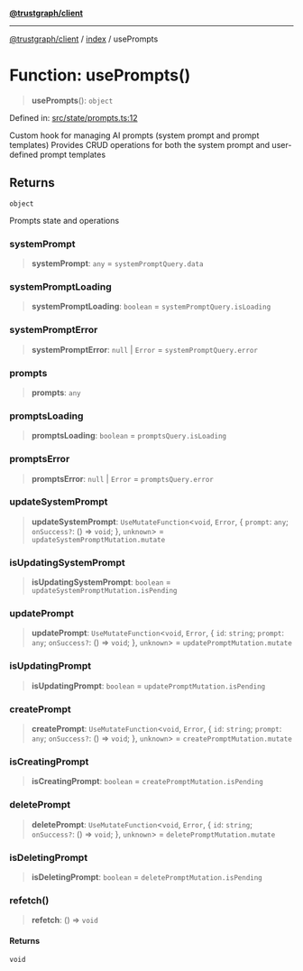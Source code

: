 [**@trustgraph/client**](../../README.md)

***

[@trustgraph/client](../../README.md) / [index](../README.md) / usePrompts

# Function: usePrompts()

> **usePrompts**(): `object`

Defined in: [src/state/prompts.ts:12](https://github.com/trustgraph-ai/trustgraph-ts-client/blob/4700024d623d01d40c50072d60c021f3b6c60b54/src/state/prompts.ts#L12)

Custom hook for managing AI prompts (system prompt and prompt templates)
Provides CRUD operations for both the system prompt and user-defined prompt templates

## Returns

`object`

Prompts state and operations

### systemPrompt

> **systemPrompt**: `any` = `systemPromptQuery.data`

### systemPromptLoading

> **systemPromptLoading**: `boolean` = `systemPromptQuery.isLoading`

### systemPromptError

> **systemPromptError**: `null` \| `Error` = `systemPromptQuery.error`

### prompts

> **prompts**: `any`

### promptsLoading

> **promptsLoading**: `boolean` = `promptsQuery.isLoading`

### promptsError

> **promptsError**: `null` \| `Error` = `promptsQuery.error`

### updateSystemPrompt

> **updateSystemPrompt**: `UseMutateFunction`\<`void`, `Error`, \{ `prompt`: `any`; `onSuccess?`: () => `void`; \}, `unknown`\> = `updateSystemPromptMutation.mutate`

### isUpdatingSystemPrompt

> **isUpdatingSystemPrompt**: `boolean` = `updateSystemPromptMutation.isPending`

### updatePrompt

> **updatePrompt**: `UseMutateFunction`\<`void`, `Error`, \{ `id`: `string`; `prompt`: `any`; `onSuccess?`: () => `void`; \}, `unknown`\> = `updatePromptMutation.mutate`

### isUpdatingPrompt

> **isUpdatingPrompt**: `boolean` = `updatePromptMutation.isPending`

### createPrompt

> **createPrompt**: `UseMutateFunction`\<`void`, `Error`, \{ `id`: `string`; `prompt`: `any`; `onSuccess?`: () => `void`; \}, `unknown`\> = `createPromptMutation.mutate`

### isCreatingPrompt

> **isCreatingPrompt**: `boolean` = `createPromptMutation.isPending`

### deletePrompt

> **deletePrompt**: `UseMutateFunction`\<`void`, `Error`, \{ `id`: `string`; `onSuccess?`: () => `void`; \}, `unknown`\> = `deletePromptMutation.mutate`

### isDeletingPrompt

> **isDeletingPrompt**: `boolean` = `deletePromptMutation.isPending`

### refetch()

> **refetch**: () => `void`

#### Returns

`void`
